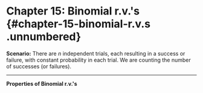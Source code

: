 # Chapter 15: Binomial r.v.'s {#chapter-15-binomial-r.v.s .unnumbered}

**Scenario:** There are $n$ independent trials, each resulting in a
success or failure, with constant probability in each trial. We are
counting the number of successes (or failures).

------------------------------------------------------------------------

**Properties of Binomial r.v.'s**
